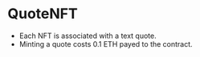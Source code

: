 # QuoteNFT

- Each NFT is associated with a text quote.
- Minting a quote costs 0.1 ETH payed to the contract.

